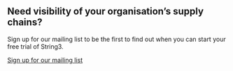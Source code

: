 <h2>Need visibility of your organisation’s supply chains?</h2>
<p>Sign up for our mailing list to be the first to find out when you can start your free trial of String3.</p>
<p class="button"><a href="/signup">Sign up for our mailing list</a></p>